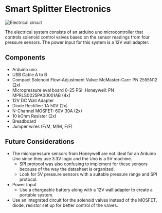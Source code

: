 # Smart Splitter Electronics

![Electrical circuit](https://omarHus.github.com/ventilator/images/electricalCircuit.png)

The electrical system consists of an arduino uno microcontroller that controls solenoid control valves based on the sensor readings from four pressure sensors. The power input for this system is a 12V wall adapter.

## Components

- Arduino uno
- USB Cable A to B
- Compact Solenoid Flow-Adjustment Valve: McMaster-Carr: PN 2555N12 (2x)
- Micropressure eval board 0-25 PSI: Honeywell: PN MPRLS0025PA00001AB (4x)
- 12V DC Wall Adapter
- Diode Rectifier: 1A 50V (2x)
- N-Channel MOSFET: 60V 30A (2x)
- 10 kOhm Resister (2x)
- Breadboard
- Jumper wires (F/M, M/M, F/F)

## Future Considerations

- The micropressure sensors from Honeywell are not ideal for an Arduino Uno since they use 3.3V logic and the Uno is a 5V machine.
    - SPI protocol was also confusing to implement for these sensors because of the way the datasheet is organized.
    - Look for 5V pressure sensors with a suitable pressure range and SPI protocol.
- Power Input
    - Use a chargeable battery along with a 12V wall adapter to create a portable system.
- Use an integrated circuit for the solenoid valves instead of the MOSFET, diode, resistor set up for better control of the valves.